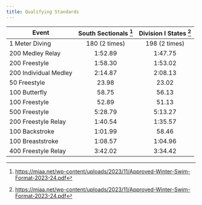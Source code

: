 ```yaml
---
title: Qualifying Standards
---
```


| Event                 | South Sectionals [^1] | Division I States [^1] |
|-----------------------|:---------------------:|:----------------------:|
| 1 Meter Diving        |     180 (2 times)     |     198 (2 times)      |
| 200 Medley Relay      |        1:52.89        |        1:47.75         |
| 200 Freestyle         |        1:58.30        |        1:53.02         |
| 200 Individual Medley |        2:14.87        |        2:08.13         |
| 50 Freestyle          |         23.98         |         23.02          |
| 100 Butterfly         |         58.75         |         56.13          |
| 100 Freestyle         |         52.89         |         51.13          |
| 500 Freestyle         |        5:28.79        |        5:13.27         |
| 200 Freestyle Relay   |        1:40.54        |        1:35.57         |
| 100 Backstroke        |        1:01.99        |         58.46          |
| 100 Breaststroke      |        1:08.57        |        1:04.96         |
| 400 Freestyle Relay   |        3:42.02        |        3:34.42         |

[^1]: <https://miaa.net/wp-content/uploads/2023/11/Approved-Winter-Swim-Format-2023-24.pdf>
